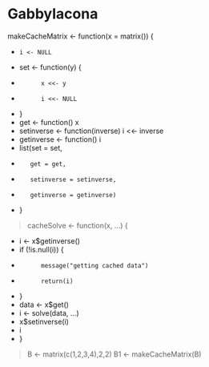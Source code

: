 # GabbyIacona
 makeCacheMatrix <- function(x = matrix()) {
+     i <- NULL
+   set <- function(y) {
+           x <<- y
+           i <<- NULL
+   }
+   get <- function() x
+   setinverse <- function(inverse) i <<- inverse
+   getinverse <- function() i
+   list(set = set,
+        get = get,
+        setinverse = setinverse,
+        getinverse = getinverse)
+ }
> cacheSolve <- function(x, ...) {
+   i <- x$getinverse()
+   if (!is.null(i)) {
+           message("getting cached data")
+           return(i)
+   }
+   data <- x$get()
+   i <- solve(data, ...)
+   x$setinverse(i)
+   i
+ }
> B <- matrix(c(1,2,3,4),2,2)
> B1 <- makeCacheMatrix(B)
